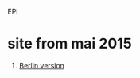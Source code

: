 EPi


# site from mai 2015

1. [Berlin version](https://rawgit.com/cromozooom/EPi/gh-pages/index.html)

